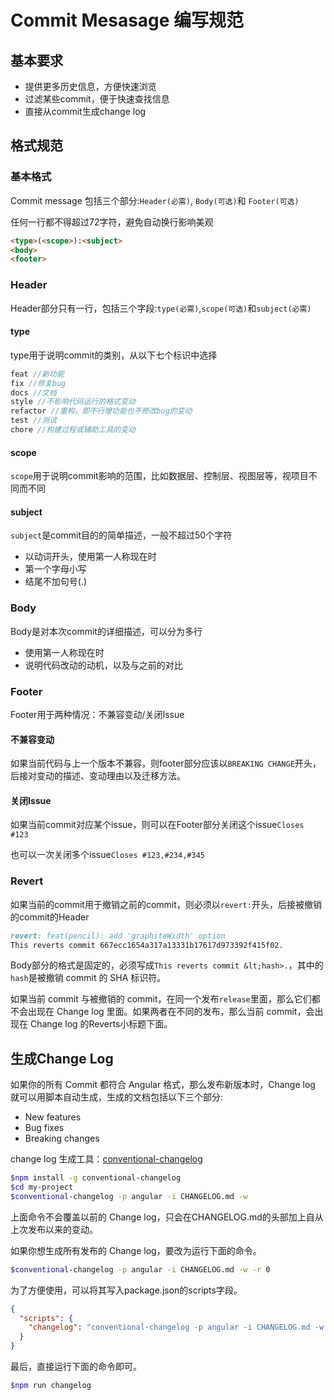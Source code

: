 # Commit Mesasage 编写规范

## 基本要求

* 提供更多历史信息，方便快速浏览
* 过滤某些commit，便于快速查找信息
* 直接从commit生成change log

## 格式规范

### 基本格式

Commit message 包括三个部分:`Header(必需)`, `Body(可选)`和 `Footer(可选)`

​任何一行都不得超过72字符，避免自动换行影响美观

```html
<type>(<scope>):<subject>
​<body>
<footer>
```

### Header

Header部分只有一行，包括三个字段:`type(必需)`,`scope(可选)`和`subject(必需)`

#### type

type用于说明commit的类别，从以下七个标识中选择

```c
feat //新功能
fix //修复bug
docs //文档
style //不影响代码运行的格式变动
refactor //重构，即不行增功能也不修改bug的变动
test //测试
chore //构建过程或辅助工具的变动
```
#### scope

`scope`用于说明commit影响的范围，比如数据层、控制层、视图层等，视项目不同而不同

#### subject

`subject`是commit目的的简单描述，一般不超过50个字符

* 以动词开头，使用第一人称现在时
* 第一个字母小写
* 结尾不加句号\(.\)

### Body

Body是对本次commit的详细描述，可以分为多行

* 使用第一人称现在时
* 说明代码改动的动机，以及与之前的对比

### Footer

Footer用于两种情况：不兼容变动/关闭Issue

#### 不兼容变动

如果当前代码与上一个版本不兼容，则footer部分应该以`BREAKING CHANGE`开头，后接对变动的描述、变动理由以及迁移方法。

#### 关闭Issue

如果当前commit对应某个issue，则可以在Footer部分关闭这个issue`Closes #123`

也可以一次关闭多个issue`Closes #123,#234,#345`

### Revert

如果当前的commit用于撤销之前的commit，则必须以`revert:`开头，后接被撤销的commit的Header

```md
revert: feat(pencil): add 'graphiteWidth' option
This reverts commit 667ecc1654a317a13331b17617d973392f415f02.
```
Body部分的格式是固定的，必须写成`This reverts commit &lt;hash>.`，其中的`hash`是被撤销 commit 的 SHA 标识符。

如果当前 commit 与被撤销的 commit，在同一个发布`release`里面，那么它们都不会出现在 Change log 里面。如果两者在不同的发布，那么当前 commit，会出现在 Change log 的Reverts小标题下面。

## 生成Change Log

如果你的所有 Commit 都符合 Angular 格式，那么发布新版本时，Change log 就可以用脚本自动生成，生成的文档包括以下三个部分:

* New features
* Bug fixes
* Breaking changes

change log 生成工具：[conventional\-changelog](https://github.com/ajoslin/conventional-changelog)

```bash
$npm install -g conventional-changelog
$cd my-project
$conventional-changelog -p angular -i CHANGELOG.md -w
```
上面命令不会覆盖以前的 Change log，只会在CHANGELOG.md的头部加上自从上次发布以来的变动。

如果你想生成所有发布的 Change log，要改为运行下面的命令。

```bash
$conventional-changelog -p angular -i CHANGELOG.md -w -r 0
```
为了方便使用，可以将其写入package.json的scripts字段。

```json
{
  "scripts": {
    "changelog": "conventional-changelog -p angular -i CHANGELOG.md -w -r 0"
  }
}
```
最后，直接运行下面的命令即可。

```bash
$npm run changelog
```

